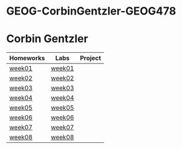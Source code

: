 # GEOG-CorbinGentzler-GEOG478
# Corbin Gentzler

|Homeworks                 | Labs                 | Project|
|--------------------------|----------------------|--------|
|[week01](homework/week01) |[week01](lab/week01)  |        |
|[week02](homework/week02) |[week02](lab/week02)  |        |
|[week03](homework/week03) |[week03](lab/week03)  |        |
|[week04](homework/week04) |[week04](lab/week04)  |        |
|[week05](homework/week05) |[week05](lab/week05)  |        |
|[week06](homework/week06) |[week06](lab/week06)  |        |
|[week07](homework/week07) |[week07](lab/week07)  |        |
|[week08](homework/week08) |[week08](lab/week08)  |        |